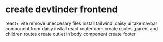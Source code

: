 # create devtinder frontend
react+ vite
remove uneccesary files
install tailwind ,daisy ui
take navbar component from daisy 
install react router dom
create routes ,parent and children routes
create outlet in body component
create footer
